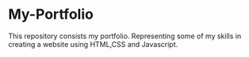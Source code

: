 # My-Portfolio
This repository consists my portfolio. Representing some of my skills in creating a  website using HTML,CSS and Javascript.




